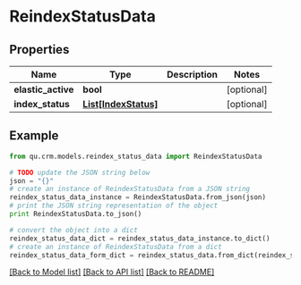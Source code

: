 # ReindexStatusData


## Properties
Name | Type | Description | Notes
------------ | ------------- | ------------- | -------------
**elastic_active** | **bool** |  | [optional] 
**index_status** | [**List[IndexStatus]**](IndexStatus.md) |  | [optional] 

## Example

```python
from qu.crm.models.reindex_status_data import ReindexStatusData

# TODO update the JSON string below
json = "{}"
# create an instance of ReindexStatusData from a JSON string
reindex_status_data_instance = ReindexStatusData.from_json(json)
# print the JSON string representation of the object
print ReindexStatusData.to_json()

# convert the object into a dict
reindex_status_data_dict = reindex_status_data_instance.to_dict()
# create an instance of ReindexStatusData from a dict
reindex_status_data_form_dict = reindex_status_data.from_dict(reindex_status_data_dict)
```
[[Back to Model list]](../README.md#documentation-for-models) [[Back to API list]](../README.md#documentation-for-api-endpoints) [[Back to README]](../README.md)


